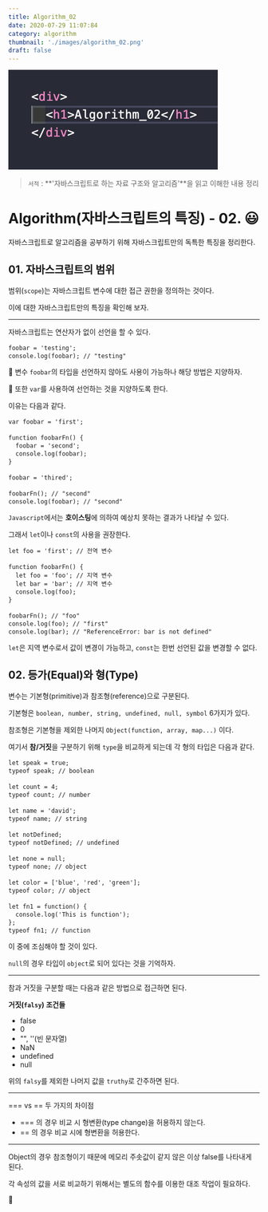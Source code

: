```yaml
---
title: Algorithm_02
date: 2020-07-29 11:07:84
category: algorithm
thumbnail: './images/algorithm_02.png'
draft: false
---
```


![](./images/algorithm_02.png)

> `서적` : **'자바스크립트로 하는 자료 구조와 알고리즘'**을 읽고 이해한 내용 정리

# Algorithm(자바스크립트의 특징) - 02. 😃

자바스크립트로 알고리즘을 공부하기 위해 자바스크립트만의 독특한 특징을 정리한다.

## 01. 자바스크립트의 범위

범위(`scope`)는 자바스크립트 변수에 대한 접근 권한을 정의하는 것이다.

이에 대한 자바스크립트만의 특징을 확인해 보자.

---

자바스크립트는 연산자가 없이 선언을 할 수 있다.

```js{}
foobar = 'testing';
console.log(foobar); // "testing"
```

🚨 변수 `foobar`의 타입을 선언하지 않아도 사용이 가능하나 해당 방법은 지양하자.

🚨 또한 `var`를 사용하여 선언하는 것을 지양하도록 한다.

이유는 다음과 같다.

```js{1,4}
var foobar = 'first';

function foobarFn() {
  foobar = 'second';
  console.log(foobar);
}

foobar = 'thired';

foobarFn(); // "second"
console.log(foobar); // "second"
```

`Javascript`에서는 **호이스팅**에 의하여 예상치 못하는 결과가 나타날 수 있다.

그래서 `let`이나 `const`의 사용을 권장한다.

```js{}
let foo = 'first'; // 전역 변수

function foobarFn() {
  let foo = 'foo'; // 지역 변수
  let bar = 'bar'; // 지역 변수
  console.log(foo);
}

foobarFn(); // "foo"
console.log(foo); // "first"
console.log(bar); // "ReferenceError: bar is not defined"
```

`let`은 지역 변수로서 값이 변경이 가능하고, `const`는 한번 선언된 값을 변경할 수 없다.

## 02. 등가(Equal)와 형(Type)

변수는 기본형(primitive)과 참조형(reference)으로 구분된다.

기본형은 `boolean, number, string, undefined, null, symbol` 6가지가 있다.

참조형은 기본형을 제외한 나머지 `Object(function, array, map...)` 이다.

여기서 **참/거짓**을 구분하기 위해 `type`을 비교하게 되는데 각 형의 타입은 다음과 같다.

```js{13, 14}
let speak = true;
typeof speak; // boolean

let count = 4;
typeof count; // number

let name = 'david';
typeof name; // string

let notDefined;
typeof notDefined; // undefined

let none = null;
typeof none; // object

let color = ['blue', 'red', 'green'];
typeof color; // object

let fn1 = function() {
  console.log('This is function');
};
typeof fn1; // function
```

이 중에 조심해야 할 것이 있다.

`null`의 경우 타입이 `object`로 되어 있다는 것을 기억하자.

---

참과 거짓을 구분할 때는 다음과 같은 방법으로 접근하면 된다.

**거짓(`falsy`) 조건들**

- false
- 0
- "", ''(빈 문자열)
- NaN
- undefined
- null

위의 `falsy`를 제외한 나머지 값을 `truthy`로 간주하면 된다.

---

\=== vs \== 두 가지의 차이점

- \=== 의 경우 비교 시 형변환(type change)을 허용하지 않는다.
- \== 의 경우 비교 시에 형변환을 허용한다.

---

Object의 경우 참조형이기 때문에 메모리 주솟값이 같지 않은 이상 false를 나타내게 된다.

각 속성의 값을 서로 비교하기 위해서는 별도의 함수를 이용한 대조 작업이 필요하다.

👋
